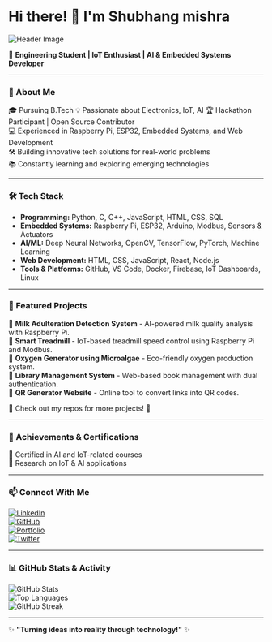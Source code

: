 # Hi there! 👋 I'm Shubhang mishra

![Header Image](https://yourimageurl.com/header-image.png)  

🚀 **Engineering Student | IoT Enthusiast | AI & Embedded Systems Developer**

---

### 🔧 About Me

🎓 Pursuing B.Tech 
💡 Passionate about Electronics, IoT, AI
🏆 Hackathon Participant | Open Source Contributor  
💻 Experienced in Raspberry Pi, ESP32, Embedded Systems, and Web Development  
🛠️ Building innovative tech solutions for real-world problems  
📚 Constantly learning and exploring emerging technologies  

---

### 🛠️ Tech Stack

- **Programming:** Python, C, C++, JavaScript, HTML, CSS, SQL  
- **Embedded Systems:** Raspberry Pi, ESP32, Arduino, Modbus, Sensors & Actuators  
- **AI/ML:** Deep Neural Networks, OpenCV, TensorFlow, PyTorch, Machine Learning    
- **Web Development:** HTML, CSS, JavaScript, React, Node.js  
- **Tools & Platforms:** GitHub, VS Code, Docker, Firebase, IoT Dashboards, Linux  

---

### 📌 Featured Projects
  
🔹 **Milk Adulteration Detection System** - AI-powered milk quality analysis with Raspberry Pi.  
🔹 **Smart Treadmill** - IoT-based treadmill speed control using Raspberry Pi and Modbus.  
🔹 **Oxygen Generator using Microalgae** - Eco-friendly oxygen production system.   
🔹 **Library Management System** - Web-based book management with dual authentication.  
🔹 **QR Generator Website** - Online tool to convert links into QR codes.  

📌 Check out my repos for more projects! 🚀

---

### 🌟 Achievements & Certifications

📜 Certified in  AI and IoT-related courses  
🔬 Research on IoT & AI applications  

---

### 📫 Connect With Me

[![LinkedIn](https://img.shields.io/badge/LinkedIn-Profile-blue?style=flat&logo=linkedin)](https://www.linkedin.com/in/shubhang-mishra-b7b1181b2/)  
[![GitHub](https://img.shields.io/badge/GitHub-Profile-lightgrey?style=flat&logo=github)](https://github.com/Shubhangmishra5)  
[![Portfolio](https://img.shields.io/badge/Portfolio-Website-green?style=flat&logo=google-chrome)](https://yourportfolio.com)  
[![Twitter](https://img.shields.io/badge/Twitter-Profile-blue?style=flat&logo=twitter)](https://x.com/shubhan48963457)  

---

### 📊 GitHub Stats & Activity

![GitHub Stats](https://github-readme-stats.vercel.app/api?username=yourusername&show_icons=true&theme=radical)  
![Top Languages](https://github-readme-stats.vercel.app/api/top-langs/?username=yourusername&layout=compact&theme=radical)  
![GitHub Streak](https://github-readme-streak-stats.herokuapp.com/?user=yourusername&theme=radical)  

---

✨ **"Turning ideas into reality through technology!"** ✨



